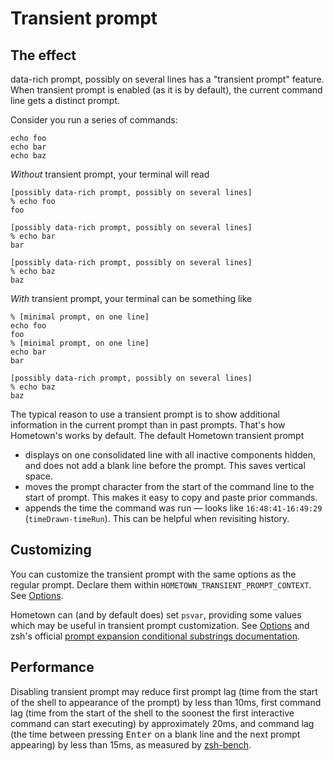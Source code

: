# Transient prompt

## The effect

data-rich prompt, possibly on several lines has a "transient prompt" feature. When transient prompt is enabled (as it is by default), the current command line gets a distinct prompt.

Consider you run a series of commands:

```shell:no-line-numbers
echo foo
echo bar
echo baz
```

_Without_ transient prompt, your terminal will read

```shell:no-line-numbers
[possibly data-rich prompt, possibly on several lines]
% echo foo
foo

[possibly data-rich prompt, possibly on several lines]
% echo bar
bar

[possibly data-rich prompt, possibly on several lines]
% echo baz
baz
```

_With_ transient prompt, your terminal can be something like

```shell:no-line-numbers
% [minimal prompt, on one line]
echo foo
foo
% [minimal prompt, on one line]
echo bar
bar

[possibly data-rich prompt, possibly on several lines]
% echo baz
baz
```

The typical reason to use a transient prompt is to show additional information in the current prompt than in past prompts. That's how Hometown's works by default. The default Hometown transient prompt

- displays on one consolidated line with all inactive components hidden, and does not add a blank line before the prompt. This saves vertical space.
- moves the prompt character from the start of the command line to the start of prompt. This makes it easy to copy and paste prior commands.
- appends the time the command was run — looks like `16:48:41-16:49:29` (`timeDrawn-timeRun`). This can be helpful when revisiting history.

## Customizing

You can customize the transient prompt with the same options as the regular prompt. Declare them within `HOMETOWN_TRANSIENT_PROMPT_CONTEXT`. See [Options](./options.md).

Hometown can (and by default does) set `psvar`, providing some values which may be useful in transient prompt customization. See [Options](./options.md) and zsh's official [prompt expansion conditional substrings documentation](https://zsh.sourceforge.io/Doc/Release/Prompt-Expansion.html#Conditional-Substrings-in-Prompts).

## Performance

Disabling transient prompt may reduce first prompt lag (time from the start of the shell to appearance of the prompt) by less than 10ms, first command lag (time from the start of the shell to the soonest the first interactive command can start executing) by approximately 20ms, and command lag (the time between pressing <kbd>Enter</kbd> on a blank line and the next prompt appearing) by less than 15ms, as measured by [zsh-bench](https://github.com/romkatv/zsh-bench/).
